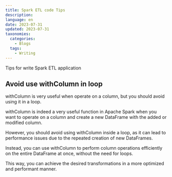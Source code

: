 ```yaml
---
title: Spark ETL code Tips
description: 
language: en
date: 2023-07-31
updated: 2023-07-31
taxonomies:
  categories:
    - Blogs
  tags:
    - Writing
---
```

Tips for write Spark ETL application

<!-- more -->

## Avoid use withColumn in loop
withColumn is very useful when operate on a column, but you should avoid using it in a loop.

withColumn is indeed a very useful function in Apache Spark when you want to operate on a column and create a new DataFrame with the added or modified column. 

However, you should avoid using withColumn inside a loop, as it can lead to performance issues due to the repeated creation of new DataFrames.

Instead, you can use withColumn to perform column operations efficiently on the entire DataFrame at once, without the need for loops. 

This way, you can achieve the desired transformations in a more optimized and performant manner.



